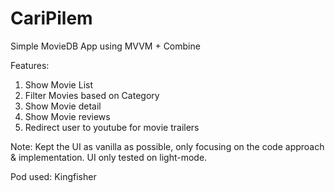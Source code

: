 # CariPilem
Simple MovieDB App using MVVM + Combine

Features:
1. Show Movie List
2. Filter Movies based on Category
3. Show Movie detail
4. Show Movie reviews
5. Redirect user to youtube for movie trailers

Note: Kept the UI as vanilla as possible, only focusing on the code approach & implementation. UI only tested on light-mode.

Pod used: Kingfisher
